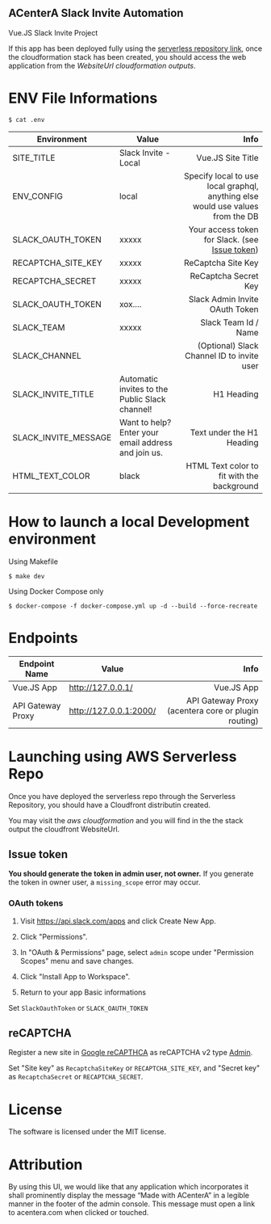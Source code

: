 ACenterA Slack Invite Automation
------------

Vue.JS Slack Invite Project

If this app has been deployed fully using the [serverless repository link](https://serverlessrepo.aws.amazon.com/applications/arn:aws:serverlessrepo:us-east-1:356769441913:applications~slack-invite), once the cloudformation stack has been created, you should access the web application from the *WebsiteUrl cloudformation outputs*.

# ENV File Informations

    $ cat .env

| Environment   | Value          | Info  |
| ------------- |---------------| -----:|
| SITE_TITLE | Slack Invite - Local | Vue.JS Site Title |
| ENV_CONFIG | local | Specify local to use local graphql, anything else would use values from the DB |
| SLACK_OAUTH_TOKEN | xxxxx | Your access token for Slack. (see [Issue token](#issue-token)) |
| RECAPTCHA_SITE_KEY | xxxxx | ReCaptcha Site Key |
| RECAPTCHA_SECRET | xxxxx | ReCaptcha Secret Key |
| SLACK_OAUTH_TOKEN | xox.... | Slack Admin Invite OAuth Token |
| SLACK_TEAM | xxxxx | Slack Team Id / Name |
| SLACK_CHANNEL | | (Optional) Slack Channel ID to invite user |
| SLACK_INVITE_TITLE | Automatic invites to the Public Slack channel! | H1 Heading |
| SLACK_INVITE_MESSAGE | Want to help? Enter your email address and join us. | Text under the H1 Heading |
| HTML_TEXT_COLOR | black | HTML Text color to fit with the background |

# How to launch a local Development environment

Using Makefile

    $ make dev

Using Docker Compose only

    $ docker-compose -f docker-compose.yml up -d --build --force-recreate


# Endpoints

| Endpoint Name  | Value          | Info  |
| ------------- |---------------| -----:|
| Vue.JS App | http://127.0.0.1/ | Vue.JS App |
| API Gateway Proxy | http://127.0.0.1:2000/ | API Gateway Proxy (acentera core or plugin routing) |

# Launching using AWS Serverless Repo

Once you have deployed the serverless repo through the Serverless Repository, you should have a Cloudfront distributin created.

You may visit the *aws cloudformation* and you will find in the the stack output the cloudfront WebsiteUrl.


## Issue token
**You should generate the token in admin user, not owner.** If you generate the token in owner user, a `missing_scope` error may occur.

### OAuth tokens

1. Visit <https://api.slack.com/apps> and click Create New App.

2. Click "Permissions".

3. In "OAuth & Permissions" page, select `admin` scope under "Permission Scopes" menu and save changes.

4. Click "Install App to Workspace".

5. Return to your app Basic informations

Set `SlackOauthToken` or `SLACK_OAUTH_TOKEN`


## reCAPTCHA
Register a new site in [Google reCAPTHCA](https://www.google.com/recaptcha/)
as reCAPTCHA v2 type [Admin](https://www.google.com/recaptcha/admin/).

Set "Site key" as `RecaptchaSiteKey` or `RECAPTCHA_SITE_KEY`,
and "Secret key" as `RecaptchaSecret` or `RECAPTCHA_SECRET`.


# License
The software is licensed under the MIT license.

# Attribution
By using this UI, we would like that any application which incorporates it shall prominently display the message “Made with ACenterA” in a legible manner in the footer of the admin console. This message must open a link to acentera.com when clicked or touched.
